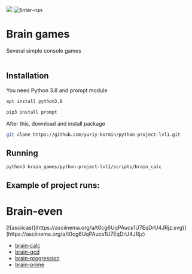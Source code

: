 <a href="https://codeclimate.com/github/yuriy-kormin/python-project-lvl1/maintainability"><img src="https://api.codeclimate.com/v1/badges/5e7bda007d52003e2d00/maintainability" /></a>
![linter-run](https://github.com/yuriy-kormin/python-project-lvl1/actions/workflows/linter-run.yml/badge.svg)

# Brain games
Several simple console games
<br><br>


## Installation
You need Python 3.8 and prompt module
```bash
apt install python3.8
```
```bash
pip3 install prompt
```
After this, download and install package
```bash
git clone https://github.com/yuriy-kormin/python-project-lvl1.git
```

## Running
```bash
python3 brain_games/python-project-lvl1/scripts/brain_calc
```
## Example of project runs: 
<H1> Brain-even </H1>
[![asciicast](https://asciinema.org/a/t0cg6UqPAucs1U7EqDrU4JRjz.svg)](https://asciinema.org/a/t0cg6UqPAucs1U7EqDrU4JRjz)
<ul>
    <li><a href ="https://asciinema.org/a/yXU65Tae5oUFJfQxeanG2D9mO">brain-calc</a></li>
    <li><a href ="https://asciinema.org/a/AsTYWKeMuD331jRarrcinkGHl">brain-gcd</a></li>
    <li><a href ="https://asciinema.org/a/x1cpPnPtlbVCP4hozfj2Gp53r">brain-progression</a></li>
    <li><a href ="https://asciinema.org/a/DqRS1Z8Ew0cxXXzHjtGj4ii2U">brain-prime</a></li>
</ul>